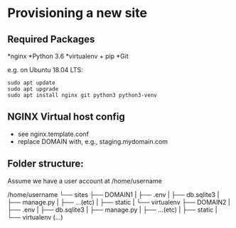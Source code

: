 Provisioning a new site
=======================

## Required Packages

*nginx
*Python 3.6
*virtualenv + pip
*Git

e.g. on Ubuntu 18.04 LTS:

	sudo apt update
	sudo apt upgrade
	sudo apt install nginx git python3 python3-venv 

## NGINX Virtual host config

* see nginx.template.conf
* replace DOMAIN with, e.g., staging.mydomain.com

## Folder structure:

Assume we have a user account at /home/username

/home/username
└── sites
	├── DOMAIN1
	|	├── .env
	|	├── db.sqlite3
	|	├── manage.py
	|	├── ...(etc)
	|	├── static
	|	└── virtualenv
	├── DOMAIN2
	|	├── .env
	|	├── db.sqlite3
	|	├── manage.py
	|	├── ...(etc)
	|	├── static
	|	└── virtualenv
	(...)

